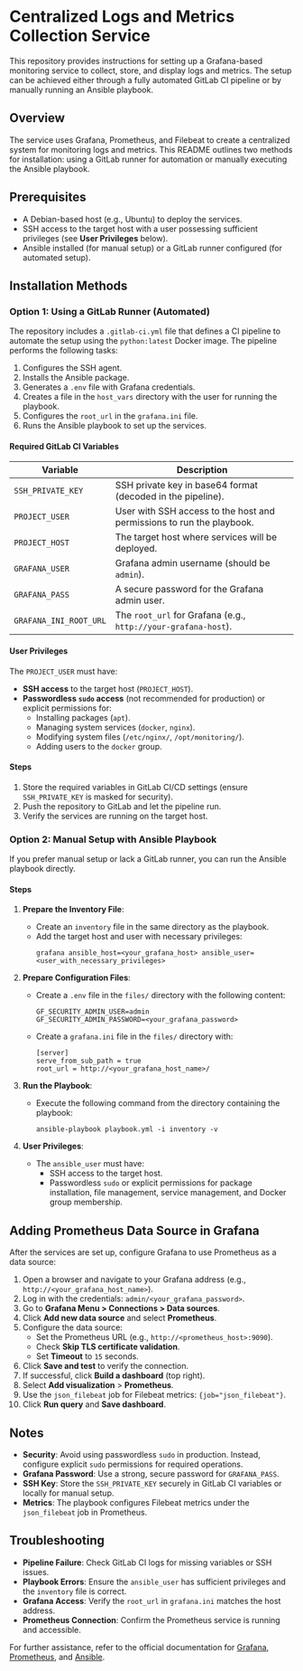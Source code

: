 # Centralized Logs and Metrics Collection Service

This repository provides instructions for setting up a Grafana-based monitoring service to collect, store, and display logs and metrics. The setup can be achieved either through a fully automated GitLab CI pipeline or by manually running an Ansible playbook.

## Overview

The service uses Grafana, Prometheus, and Filebeat to create a centralized system for monitoring logs and metrics. This README outlines two methods for installation: using a GitLab runner for automation or manually executing the Ansible playbook.

## Prerequisites

- A Debian-based host (e.g., Ubuntu) to deploy the services.
- SSH access to the target host with a user possessing sufficient privileges (see **User Privileges** below).
- Ansible installed (for manual setup) or a GitLab runner configured (for automated setup).

## Installation Methods

### Option 1: Using a GitLab Runner (Automated)

The repository includes a `.gitlab-ci.yml` file that defines a CI pipeline to automate the setup using the `python:latest` Docker image. The pipeline performs the following tasks:

1. Configures the SSH agent.
2. Installs the Ansible package.
3. Generates a `.env` file with Grafana credentials.
4. Creates a file in the `host_vars` directory with the user for running the playbook.
5. Configures the `root_url` in the `grafana.ini` file.
6. Runs the Ansible playbook to set up the services.

#### Required GitLab CI Variables

| Variable              | Description                                                                 |
|-----------------------|-----------------------------------------------------------------------------|
| `SSH_PRIVATE_KEY`     | SSH private key in base64 format (decoded in the pipeline).                 |
| `PROJECT_USER`        | User with SSH access to the host and permissions to run the playbook.       |
| `PROJECT_HOST`        | The target host where services will be deployed.                            |
| `GRAFANA_USER`        | Grafana admin username (should be `admin`).                                |
| `GRAFANA_PASS`        | A secure password for the Grafana admin user.                              |
| `GRAFANA_INI_ROOT_URL`| The `root_url` for Grafana (e.g., `http://your-grafana-host`).             |

#### User Privileges
The `PROJECT_USER` must have:
- **SSH access** to the target host (`PROJECT_HOST`).
- **Passwordless `sudo` access** (not recommended for production) or explicit permissions for:
  - Installing packages (`apt`).
  - Managing system services (`docker`, `nginx`).
  - Modifying system files (`/etc/nginx/`, `/opt/monitoring/`).
  - Adding users to the `docker` group.

#### Steps
1. Store the required variables in GitLab CI/CD settings (ensure `SSH_PRIVATE_KEY` is masked for security).
2. Push the repository to GitLab and let the pipeline run.
3. Verify the services are running on the target host.

### Option 2: Manual Setup with Ansible Playbook

If you prefer manual setup or lack a GitLab runner, you can run the Ansible playbook directly.

#### Steps
1. **Prepare the Inventory File**:
   - Create an `inventory` file in the same directory as the playbook.
   - Add the target host and user with necessary privileges:
     ```
     grafana ansible_host=<your_grafana_host> ansible_user=<user_with_necessary_privileges>
     ```

2. **Prepare Configuration Files**:
   - Create a `.env` file in the `files/` directory with the following content:
     ```
     GF_SECURITY_ADMIN_USER=admin
     GF_SECURITY_ADMIN_PASSWORD=<your_grafana_password>
     ```
   - Create a `grafana.ini` file in the `files/` directory with:
     ```
     [server]
     serve_from_sub_path = true
     root_url = http://<your_grafana_host_name>/
     ```

3. **Run the Playbook**:
   - Execute the following command from the directory containing the playbook:
     ```
     ansible-playbook playbook.yml -i inventory -v
     ```

4. **User Privileges**:
   - The `ansible_user` must have:
     - SSH access to the target host.
     - Passwordless `sudo` or explicit permissions for package installation, file management, service management, and Docker group membership.

## Adding Prometheus Data Source in Grafana

After the services are set up, configure Grafana to use Prometheus as a data source:

1. Open a browser and navigate to your Grafana address (e.g., `http://<your_grafana_host_name>`).
2. Log in with the credentials: `admin/<your_grafana_password>`.
3. Go to **Grafana Menu > Connections > Data sources**.
4. Click **Add new data source** and select **Prometheus**.
5. Configure the data source:
   - Set the Prometheus URL (e.g., `http://<prometheus_host>:9090`).
   - Check **Skip TLS certificate validation**.
   - Set **Timeout** to `15` seconds.
6. Click **Save and test** to verify the connection.
7. If successful, click **Build a dashboard** (top right).
8. Select **Add visualization** > **Prometheus**.
9. Use the `json_filebeat` job for Filebeat metrics: `{job="json_filebeat"}`.
10. Click **Run query** and **Save dashboard**.

## Notes
- **Security**: Avoid using passwordless `sudo` in production. Instead, configure explicit `sudo` permissions for required operations.
- **Grafana Password**: Use a strong, secure password for `GRAFANA_PASS`.
- **SSH Key**: Store the `SSH_PRIVATE_KEY` securely in GitLab CI variables or locally for manual setup.
- **Metrics**: The playbook configures Filebeat metrics under the `json_filebeat` job in Prometheus.

## Troubleshooting
- **Pipeline Failure**: Check GitLab CI logs for missing variables or SSH issues.
- **Playbook Errors**: Ensure the `ansible_user` has sufficient privileges and the `inventory` file is correct.
- **Grafana Access**: Verify the `root_url` in `grafana.ini` matches the host address.
- **Prometheus Connection**: Confirm the Prometheus service is running and accessible.

For further assistance, refer to the official documentation for [Grafana](https://grafana.com/docs/), [Prometheus](https://prometheus.io/docs/), and [Ansible](https://docs.ansible.com/).